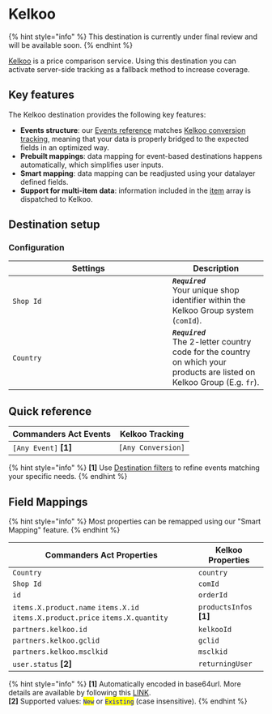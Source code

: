 # Kelkoo

{% hint style="info" %}
This destination is currently under final review and will be available soon.
{% endhint %}

[Kelkoo](https://www.kelkoo.com) is a price comparison service. Using this destination you can activate server-side tracking as a fallback method to increase coverage.

## Key features

The Kelkoo destination provides the following key features:

* **Events structure**: our [Events reference](https://doc.commandersact.com/developers/tracking/events-reference) matches [Kelkoo conversion tracking](https://developers.kelkoogroup.com/app/documentation/navigate/\_merchant/salesTrackingWS/\_/\_Installation\_Advanced/ServerToServer), meaning that your data is properly bridged to the expected fields in an optimized way.
* **Prebuilt mappings**: data mapping for event-based destinations happens automatically, which simplifies user inputs.
* **Smart mapping**: data mapping can be readjusted using your datalayer defined fields.
* **Support for multi-item data**: information included in the [item](https://doc.commandersact.com/developers/tracking/events-reference#item) array is dispatched to Kelkoo.

## Destination setup

### Configuration

<table><thead><tr><th width="300">Settings</th><th>Description</th></tr></thead><tbody><tr><td><code>Shop Id</code></td><td><em><strong><code>Required</code></strong></em>  <br>Your unique shop identifier within the Kelkoo Group system (<code>comId</code>).</td></tr><tr><td><code>Country</code></td><td><em><strong><code>Required</code></strong></em>  <br>The 2-letter country code for the country on which your products are listed on Kelkoo Group (E.g. <code>fr</code>).</td></tr></tbody></table>

## Quick reference

| Commanders Act Events  | Kelkoo Tracking    |
| ---------------------- | ------------------ |
| `[Any Event]` **\[1]** | `[Any Conversion]` |

{% hint style="info" %}
**\[1]** Use [Destination filters](https://doc.commandersact.com/features/destinations/destination-filters) to refine events matching your specific needs.
{% endhint %}

## Field Mappings

{% hint style="info" %}
Most properties can be remapped using our "Smart Mapping" feature.
{% endhint %}

<table><thead><tr><th width="351.29729729729735">Commanders Act Properties</th><th>Kelkoo Properties</th></tr></thead><tbody><tr><td><code>Country</code></td><td><code>country</code></td></tr><tr><td><code>Shop Id</code></td><td><code>comId</code></td></tr><tr><td><code>id</code></td><td><code>orderId</code></td></tr><tr><td><code>items.X.product.name</code> <code>items.X.id</code> <code>items.X.product.price</code>  <code>items.X.quantity</code> </td><td><code>productsInfos</code> <strong>[1]</strong></td></tr><tr><td><code>partners.kelkoo.id</code></td><td><code>kelkooId</code></td></tr><tr><td><code>partners.kelkoo.gclid</code></td><td><code>gclid</code></td></tr><tr><td><code>partners.kelkoo.msclkid</code></td><td><code>msclkid</code></td></tr><tr><td><code>user.status</code> <strong>[2]</strong></td><td><code>returningUser</code></td></tr></tbody></table>

{% hint style="info" %}
**\[1]** Automatically encoded in base64url. More details are available by following this [LINK](https://developers.kelkoogroup.com/app/documentation/navigate/\_merchant/salesTrackingWS/\_/\_Installation\_Advanced/ServerToServer).\
**\[2]** Supported values: <mark style="color:blue;">`New`</mark>  or <mark style="color:blue;">`Existing`</mark>  (case insensitive).&#x20;
{% endhint %}
